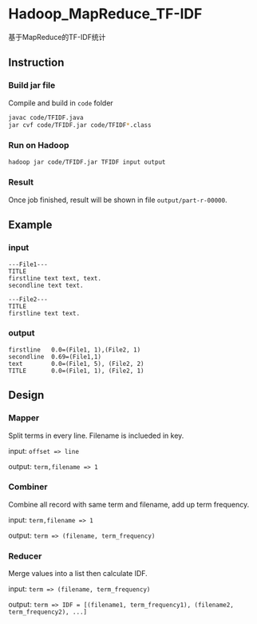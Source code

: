 # Hadoop_MapReduce_TF-IDF

基于MapReduce的TF-IDF统计

## Instruction

### Build jar file

Compile and build in `code` folder

```bash
javac code/TFIDF.java
jar cvf code/TFIDF.jar code/TFIDF*.class
```

### Run on Hadoop

```bash
hadoop jar code/TFIDF.jar TFIDF input output
```

### Result

Once job finished, result will be shown in file `output/part-r-00000`.

## Example

### input

```plain
---File1---
TITLE
firstline text text, text.
secondline text text.

---File2---
TITLE
firstline text text.
```

### output

```plain
firstline   0.0=(File1, 1),(File2, 1)
secondline  0.69=(File1,1)
text        0.0=(File1, 5), (File2, 2)
TITLE       0.0=(File1, 1), (File2, 1)
```

## Design

### Mapper

Split terms in every line. Filename is inclueded in key.

input: `offset => line`

output: `term,filename => 1`

### Combiner

Combine all record with same term and filename, add up term frequency.

input: `term,filename => 1`

output: `term => (filename, term_frequency)`

### Reducer

Merge values into a list then calculate IDF.

input: `term => (filename, term_frequency)`

output: `term => IDF = [(filename1, term_frequency1), (filename2, term_frequency2), ...]`
